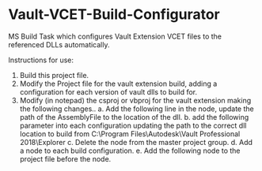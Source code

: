 # Vault-VCET-Build-Configurator
MS Build Task which configures Vault Extension VCET files to the referenced DLLs automatically.


Instructions for use:

1. Build this project file.
2. Modify the Project file for the vault extension build, adding a configuration for each version of vault dlls to build for.
3. Modify (in notepad) the csproj or vbproj for the vault extension making the following changes..
    a. Add the following line in the <Project> node, update the path of the AssemblyFile to the location of the dll.
                <UsingTask TaskName="SoupSoftware.VCETConfigurator" AssemblyFile="c:\temp\VCETConfigurator.dll">
    b. add the following parameter into each configuration updating the path to the correct dll location to build from
                 <AutoDeskSDKSource>C:\Program Files\Autodesk\Vault Professional 2018\Explorer</AutoDeskSDKSource>
    c. Delete the <TargetFrameworkVersion> node from the master project group.
    d. Add a  <TargetFrameworkVersion> node to each build configuration.
    e. Add the following node to the project file before the </Project> node.
            <Target Name="AfterBuild" AfterTargets="AfterBuild">
            <VCETConfigurator InputFilename="$(OutputPath)" referencePath="$(AutoDeskSDKSource)" />
            </Target>



